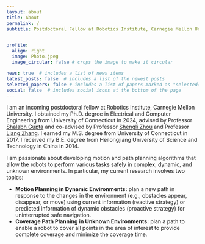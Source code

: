 ```yaml
---
layout: about
title: About
permalink: /
subtitle: Postdoctoral Fellow at Robotics Institute, Carnegie Mellon University, Pittsburgh, PA, USA.


profile:
  align: right
  image: Photo.jpeg
  image_circular: false # crops the image to make it circular

news: true  # includes a list of news items
latest_posts: false  # includes a list of the newest posts
selected_papers: false # includes a list of papers marked as "selected={true}"
social: false  # includes social icons at the bottom of the page
---
```


I am an incoming postdoctoral fellow at Robotics Institute, Carnegie Mellon University. I obtained my Ph.D. degree in Electrical and Computer Engineering from University of Connecticut in 2024, advised by Professor [Shalabh Gupta](https://www.ee.uconn.edu/shalabh-gupta/) and co-advised by Professor [Shengli Zhou](https://www.ee.uconn.edu/shengli-zhou/) and Professor [Liang Zhang](https://www.ee.uconn.edu/liang-zhang/). I earned my M.S. degree from University of Connecticut in 2017. I received my B.E. degree from Heilongjiang University of Science and Technology in China in 2014. 

I am passionate about developing motion and path planning algorithms that allow the robots to perform various tasks safely in complex, dynamic, and unknown environments. In particular, my current research involves two topics:

- **Motion Planning in Dynamic Environments:** plan a new path in response to the changes in the environment (e.g., obstacles appear, disappear, or move) using current information (reactive strategy) or predicted information of dynamic obstacles (proactive strategy) for uninterrupted safe navigation.
- **Coverage Path Planning in Unknown Environments:** plan a path to enable a robot to cover all points in the area of interest to provide complete coverage and minimize the coverage time.
